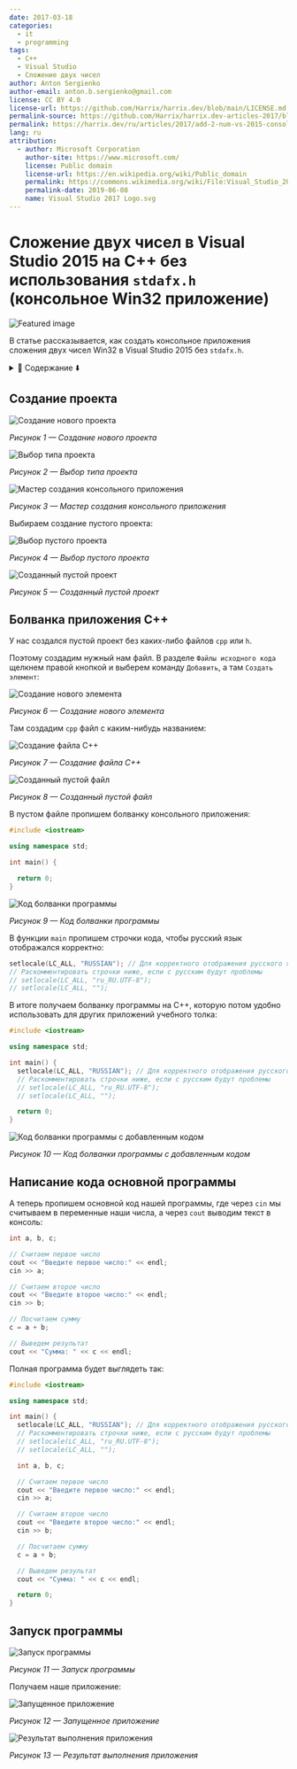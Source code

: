 ```yaml
---
date: 2017-03-18
categories:
  - it
  - programming
tags:
  - C++
  - Visual Studio
  - Сложение двух чисел
author: Anton Sergienko
author-email: anton.b.sergienko@gmail.com
license: CC BY 4.0
license-url: https://github.com/Harrix/harrix.dev/blob/main/LICENSE.md
permalink-source: https://github.com/Harrix/harrix.dev-articles-2017/blob/main/add-2-num-vs-2015-console-2/add-2-num-vs-2015-console-2.md
permalink: https://harrix.dev/ru/articles/2017/add-2-num-vs-2015-console-2/
lang: ru
attribution:
  - author: Microsoft Corporation
    author-site: https://www.microsoft.com/
    license: Public domain
    license-url: https://en.wikipedia.org/wiki/Public_domain
    permalink: https://commons.wikimedia.org/wiki/File:Visual_Studio_2017_Logo.svg
    permalink-date: 2019-06-08
    name: Visual Studio 2017 Logo.svg
---
```


# Сложение двух чисел в Visual Studio 2015 на C++ без использования `stdafx.h` (консольное Win32 приложение)

![Featured image](featured-image.svg)

В статье рассказывается, как создать консольное приложения сложения двух чисел Win32 в Visual Studio 2015 без `stdafx.h`.

<details>
<summary>📖 Содержание ⬇️</summary>

## Содержание

- [Создание проекта](#создание-проекта)
- [Болванка приложения C++](#болванка-приложения-c)
- [Написание кода основной программы](#написание-кода-основной-программы)
- [Запуск программы](#запуск-программы)

</details>

## Создание проекта

![Создание нового проекта](img/new-project_01.jpg)

_Рисунок 1 — Создание нового проекта_

![Выбор типа проекта](img/new-project_02.jpg)

_Рисунок 2 — Выбор типа проекта_

![Мастер создания консольного приложения](img/new-project_03.jpg)

_Рисунок 3 — Мастер создания консольного приложения_

Выбираем создание пустого проекта:

![Выбор пустого проекта](img/new-project_04.jpg)

_Рисунок 4 — Выбор пустого проекта_

![Созданный пустой проект](img/new-project_05.jpg)

_Рисунок 5 — Созданный пустой проект_

## Болванка приложения C++

У нас создался пустой проект без каких-либо файлов `cpp` или `h`.

Поэтому создадим нужный нам файл. В разделе `Файлы исходного кода` щелкнем правой кнопкой и выберем команду `Добавить`, а там `Создать элемент`:

![Создание нового элемента](img/new-cpp_01.jpg)

_Рисунок 6 — Создание нового элемента_

Там создадим `cpp` файл с каким-нибудь названием:

![Создание файла C++](img/new-cpp_02.jpg)

_Рисунок 7 — Создание файла C++_

![Созданный пустой файл](img/new-cpp_03.jpg)

_Рисунок 8 — Созданный пустой файл_

В пустом файле пропишем болванку консольного приложения:

```cpp
#include <iostream>

using namespace std;

int main() {

  return 0;
}
```

![Код болванки программы](img/cpp_01.jpg)

_Рисунок 9 — Код болванки программы_

В функции `main` пропишем строчки кода, чтобы русский язык отображался корректно:

```cpp
setlocale(LC_ALL, "RUSSIAN"); // Для корректного отображения русского языка
// Раскомментировать строчки ниже, если с русским будут проблемы
// setlocale(LC_ALL, "ru_RU.UTF-8");
// setlocale(LC_ALL, "");
```

В итоге получаем болванку программы на C++, которую потом удобно использовать для других приложений учебного толка:

```cpp
#include <iostream>

using namespace std;

int main() {
  setlocale(LC_ALL, "RUSSIAN"); // Для корректного отображения русского языка
  // Раскомментировать строчки ниже, если с русским будут проблемы
  // setlocale(LC_ALL, "ru_RU.UTF-8");
  // setlocale(LC_ALL, "");

  return 0;
}
```

![Код болванки программы с добавленным кодом](img/cpp_02.jpg)

_Рисунок 10 — Код болванки программы с добавленным кодом_

## Написание кода основной программы

А теперь пропишем основной код нашей программы, где через `cin` мы считываем в переменные наши числа, а через `cout` выводим текст в консоль:

```cpp
int a, b, c;

// Считаем первое число
cout << "Введите первое число:" << endl;
cin >> a;

// Считаем второе число
cout << "Введите второе число:" << endl;
cin >> b;

// Посчитаем сумму
c = a + b;

// Выведем результат
cout << "Сумма: " << c << endl;
```

Полная программа будет выглядеть так:

```cpp
#include <iostream>

using namespace std;

int main() {
  setlocale(LC_ALL, "RUSSIAN"); // Для корректного отображения русского языка
  // Раскомментировать строчки ниже, если с русским будут проблемы
  // setlocale(LC_ALL, "ru_RU.UTF-8");
  // setlocale(LC_ALL, "");

  int a, b, c;

  // Считаем первое число
  cout << "Введите первое число:" << endl;
  cin >> a;

  // Считаем второе число
  cout << "Введите второе число:" << endl;
  cin >> b;

  // Посчитаем сумму
  c = a + b;

  // Выведем результат
  cout << "Сумма: " << c << endl;

  return 0;
}
```

## Запуск программы

![Запуск программы](img/run.jpg)

_Рисунок 11 — Запуск программы_

Получаем наше приложение:

![Запущенное приложение](img/result_01.jpg)

_Рисунок 12 — Запущенное приложение_

![Результат выполнения приложения](img/result_02.jpg)

_Рисунок 13 — Результат выполнения приложения_
